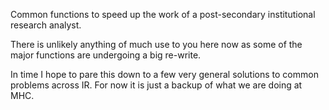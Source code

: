 Common functions to speed up the work of a post-secondary institutional research analyst. 

There is unlikely anything of much use to you here now as some of the major functions are undergoing a big re-write. 

In time I hope to pare this down to a few very general solutions to common problems across IR. For now it is just a backup of what we are doing at MHC. 